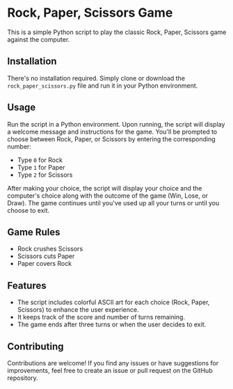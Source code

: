 # Rock, Paper, Scissors Game

This is a simple Python script to play the classic Rock, Paper, Scissors game against the computer.

## Installation

There's no installation required. Simply clone or download the `rock_paper_scissors.py` file and run it in your Python environment.

## Usage

Run the script in a Python environment. Upon running, the script will display a welcome message and instructions for the game. You'll be prompted to choose between Rock, Paper, or Scissors by entering the corresponding number:

- Type `0` for Rock
- Type `1` for Paper
- Type `2` for Scissors

After making your choice, the script will display your choice and the computer's choice along with the outcome of the game (Win, Lose, or Draw). The game continues until you've used up all your turns or until you choose to exit.

## Game Rules

- Rock crushes Scissors
- Scissors cuts Paper
- Paper covers Rock

## Features

- The script includes colorful ASCII art for each choice (Rock, Paper, Scissors) to enhance the user experience.
- It keeps track of the score and number of turns remaining.
- The game ends after three turns or when the user decides to exit.

## Contributing

Contributions are welcome! If you find any issues or have suggestions for improvements, feel free to create an issue or pull request on the GitHub repository.

